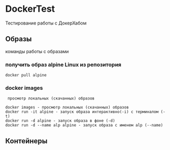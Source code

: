# DockerTest
Тестирование работы с ДокерХабом

## Образы
команды работы с образами

### получить образ alpine Linux из репозитория
```docker pull alpine```  


### docker images 
``` просмотр локальных (скачанных) образов```


```
docker images - просмотр локальных (скачанных) образов
docker run -it alpine - запуск образа интерактивно(-i) с терминалом (-t) 
docker run -d alpine - запуск образа в фоне (-d)
docker run -d --name alp alpine - запуск образа с именем alp (--name)

```

## Контейнеры
```
```

